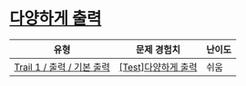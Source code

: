 # [다양하게 출력](https://www.codetree.ai/trails/complete/curated-cards/test-print-in-variety)

|유형|문제 경험치|난이도|
|---|---|---|
|[Trail 1 / 출력 / 기본 출력](https://www.codetree.ai/trail-info/novice-low/)|[[Test]다양하게 출력](https://www.codetree.ai/trails/complete/curated-cards/test-print-in-variety/)|쉬움|

